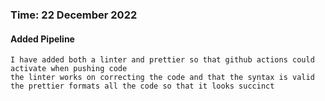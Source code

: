 ### Time: 22 December 2022

#### Added Pipeline

    I have added both a linter and prettier so that github actions could activate when pushing code
    the linter works on correcting the code and that the syntax is valid
    the prettier formats all the code so that it looks succinct
